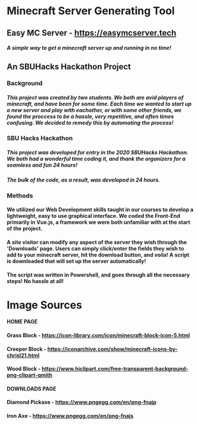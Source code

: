 # Minecraft Server Generating Tool
## Easy MC Server - https://easymcserver.tech
##### A simple way to get a minecraft server up and running in no time!

## An SBUHacks Hackathon Project
### Background
##### This project was created by two students. We both are avid players of minecraft, and have been for some time. Each time we wanted to start up a new server and play with eachother, or with some other friends, we found the proccess to be a hassle, very repetitive, and often times confusing. We decided to remedy this by automating the process!
### SBU Hacks Hackathon
##### This project was developed for entry in the 2020 SBUHacks Hackathon. We both had a wonderful time coding it, and thank the organizers for a seamless and fun 24 hours!
##### The bulk of the code, as a result, was developed in 24 hours.
### Methods
#### We utilized our Web Development skills taught in our courses to develop a lightweight, easy to use graphical interface. We coded the Front-End primarily in Vue.js, a framework we were both unfamiliar with at the start of the project. 
#### A site visitor can modify any aspect of the server they wish through the 'Downloads' page. Users can simply click/enter the fields they wish to add to your minecraft server, hit the download button, and voila! A script is downloaded that will set up the server automatically!
#### The script was written in Powershell, and goes through all the necessary steps! No hassle at all!

# Image Sources
#### HOME PAGE
#### Grass Block - https://icon-library.com/icon/minecraft-block-icon-5.html
#### Creeper Block - https://iconarchive.com/show/minecraft-icons-by-chrisl21.html
#### Wood Block - https://www.hiclipart.com/free-transparent-background-png-clipart-qmjth
#### DOWNLOADS PAGE
#### Diamond Pickaxe - https://www.pngegg.com/en/png-fnajp
#### Iron Axe - https://www.pngegg.com/en/png-fnajs
